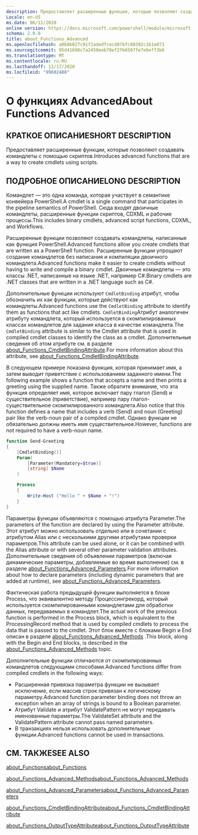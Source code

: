 ```yaml
---
description: Предоставляет расширенные функции, которые позволяют создавать командлеты с помощью скриптов.
Locale: en-US
ms.date: 06/11/2020
online version: https://docs.microsoft.com/powershell/module/microsoft.powershell.core/about/about_functions_advanced?view=powershell-7.2&WT.mc_id=ps-gethelp
schema: 2.0.0
title: about_Functions_Advanced
ms.openlocfilehash: a0b8b027c91f2adedfcecd07bfc80392c1b1e071
ms.sourcegitcommit: 95d41698c7a2450eeb70ef2fb6507fe7e6eff3b6
ms.translationtype: MT
ms.contentlocale: ru-RU
ms.lasthandoff: 11/17/2020
ms.locfileid: "99602488"
---
```

# <a name="about-functions-advanced"></a><span data-ttu-id="f209f-103">О функциях Advanced</span><span class="sxs-lookup"><span data-stu-id="f209f-103">About Functions Advanced</span></span>

## <a name="short-description"></a><span data-ttu-id="f209f-104">КРАТКОЕ ОПИСАНИЕ</span><span class="sxs-lookup"><span data-stu-id="f209f-104">SHORT DESCRIPTION</span></span>
<span data-ttu-id="f209f-105">Предоставляет расширенные функции, которые позволяют создавать командлеты с помощью скриптов.</span><span class="sxs-lookup"><span data-stu-id="f209f-105">Introduces advanced functions that are a way to create cmdlets using scripts.</span></span>

## <a name="long-description"></a><span data-ttu-id="f209f-106">ПОДРОБНОЕ ОПИСАНИЕ</span><span class="sxs-lookup"><span data-stu-id="f209f-106">LONG DESCRIPTION</span></span>

<span data-ttu-id="f209f-107">Командлет — это одна команда, которая участвует в семантике конвейера PowerShell.</span><span class="sxs-lookup"><span data-stu-id="f209f-107">A cmdlet is a single command that participates in the pipeline semantics of PowerShell.</span></span> <span data-ttu-id="f209f-108">Сюда входят двоичные командлеты, расширенные функции скриптов, CDXML и рабочие процессы.</span><span class="sxs-lookup"><span data-stu-id="f209f-108">This includes binary cmdlets, advanced script functions, CDXML, and Workflows.</span></span>

<span data-ttu-id="f209f-109">Расширенные функции позволяют создавать командлеты, написанные как функция PowerShell.</span><span class="sxs-lookup"><span data-stu-id="f209f-109">Advanced functions allow you create cmdlets that are written as a PowerShell function.</span></span> <span data-ttu-id="f209f-110">Расширенные функции упрощают создание командлетов без написания и компиляции двоичного командлета.</span><span class="sxs-lookup"><span data-stu-id="f209f-110">Advanced functions make it easier to create cmdlets without having to write and compile a binary cmdlet.</span></span> <span data-ttu-id="f209f-111">Двоичные командлеты — это классы .NET, написанные на языке .NET, например C#.</span><span class="sxs-lookup"><span data-stu-id="f209f-111">Binary cmdlets are .NET classes that are written in a .NET language such as C#.</span></span>

<span data-ttu-id="f209f-112">Дополнительные функции используют `CmdletBinding` атрибут, чтобы обозначить их как функции, которые действуют как командлеты.</span><span class="sxs-lookup"><span data-stu-id="f209f-112">Advanced functions use the `CmdletBinding` attribute to identify them as functions that act like cmdlets.</span></span> <span data-ttu-id="f209f-113">`CmdletBinding`Атрибут аналогичен атрибуту командлета, который используется в скомпилированных классах командлетов для задания класса в качестве командлета.</span><span class="sxs-lookup"><span data-stu-id="f209f-113">The `CmdletBinding` attribute is similar to the Cmdlet attribute that is used in compiled cmdlet classes to identify the class as a cmdlet.</span></span> <span data-ttu-id="f209f-114">Дополнительные сведения об этом атрибуте см. в разделе [about_Functions_CmdletBindingAttribute](about_Functions_CmdletBindingAttribute.md).</span><span class="sxs-lookup"><span data-stu-id="f209f-114">For more information about this attribute, see [about_Functions_CmdletBindingAttribute](about_Functions_CmdletBindingAttribute.md).</span></span>

<span data-ttu-id="f209f-115">В следующем примере показана функция, которая принимает имя, а затем выводит приветствие с использованием заданного имени.</span><span class="sxs-lookup"><span data-stu-id="f209f-115">The following example shows a function that accepts a name and then prints a greeting using the supplied name.</span></span> <span data-ttu-id="f209f-116">Также обратите внимание, что эта функция определяет имя, которое включает пару глагол (Send) и существительное (приветствие), например пару глагол-существительное скомпилированного командлета.</span><span class="sxs-lookup"><span data-stu-id="f209f-116">Also notice that this function defines a name that includes a verb (Send) and noun (Greeting) pair like the verb-noun pair of a compiled cmdlet.</span></span> <span data-ttu-id="f209f-117">Однако функции не обязательно должны иметь имя существительное.</span><span class="sxs-lookup"><span data-stu-id="f209f-117">However, functions are not required to have a verb-noun name.</span></span>

```powershell
function Send-Greeting
{
    [CmdletBinding()]
    Param(
        [Parameter(Mandatory=$true)]
        [string] $Name
    )

    Process
    {
        Write-Host ("Hello " + $Name + "!")
    }
}
```

<span data-ttu-id="f209f-118">Параметры функции объявляются с помощью атрибута Parameter.</span><span class="sxs-lookup"><span data-stu-id="f209f-118">The parameters of the function are declared by using the Parameter attribute.</span></span>
<span data-ttu-id="f209f-119">Этот атрибут можно использовать отдельно или в сочетании с атрибутом Alias или с несколькими другими атрибутами проверки параметров.</span><span class="sxs-lookup"><span data-stu-id="f209f-119">This attribute can be used alone, or it can be combined with the Alias attribute or with several other parameter validation attributes.</span></span> <span data-ttu-id="f209f-120">Дополнительные сведения об объявлении параметров (включая динамические параметры, добавляемые во время выполнения) см. в разделе [about_Functions_Advanced_Parameters](about_Functions_Advanced_Parameters.md).</span><span class="sxs-lookup"><span data-stu-id="f209f-120">For more information about how to declare parameters (including dynamic parameters that are added at runtime), see [about_Functions_Advanced_Parameters](about_Functions_Advanced_Parameters.md).</span></span>

<span data-ttu-id="f209f-121">Фактическая работа предыдущей функции выполняется в блоке Process, что эквивалентно методу Процессингрекорд, который используется скомпилированными командлетами для обработки данных, передаваемых в командлет.</span><span class="sxs-lookup"><span data-stu-id="f209f-121">The actual work of the previous function is performed in the Process block, which is equivalent to the ProcessingRecord method that is used by compiled cmdlets to process the data that is passed to the cmdlet.</span></span> <span data-ttu-id="f209f-122">Этот блок вместе с блоками Begin и End описан в разделе [about_Functions_Advanced_Methods](about_Functions_Advanced_Methods.md) .</span><span class="sxs-lookup"><span data-stu-id="f209f-122">This block, along with the Begin and End blocks, is described in the [about_Functions_Advanced_Methods](about_Functions_Advanced_Methods.md) topic.</span></span>

<span data-ttu-id="f209f-123">Дополнительные функции отличаются от скомпилированных командлетов следующими способами.</span><span class="sxs-lookup"><span data-stu-id="f209f-123">Advanced functions differ from compiled cmdlets in the following ways:</span></span>

- <span data-ttu-id="f209f-124">Расширенная привязка параметра функции не вызывает исключение, если массив строк привязан к логическому параметру.</span><span class="sxs-lookup"><span data-stu-id="f209f-124">Advanced function parameter binding does not throw an exception when an array of strings is bound to a Boolean parameter.</span></span>
- <span data-ttu-id="f209f-125">Атрибут Validate и атрибут ValidatePattern не могут передавать именованные параметры.</span><span class="sxs-lookup"><span data-stu-id="f209f-125">The ValidateSet attribute and the ValidatePattern attribute cannot pass named parameters.</span></span>
- <span data-ttu-id="f209f-126">В транзакциях нельзя использовать дополнительные функции.</span><span class="sxs-lookup"><span data-stu-id="f209f-126">Advanced functions cannot be used in transactions.</span></span>

## <a name="see-also"></a><span data-ttu-id="f209f-127">СМ. ТАКЖЕ</span><span class="sxs-lookup"><span data-stu-id="f209f-127">SEE ALSO</span></span>

[<span data-ttu-id="f209f-128">about_Functions</span><span class="sxs-lookup"><span data-stu-id="f209f-128">about_Functions</span></span>](about_Functions.md)

[<span data-ttu-id="f209f-129">about_Functions_Advanced_Methods</span><span class="sxs-lookup"><span data-stu-id="f209f-129">about_Functions_Advanced_Methods</span></span>](about_Functions_Advanced_Methods.md)

[<span data-ttu-id="f209f-130">about_Functions_Advanced_Parameters</span><span class="sxs-lookup"><span data-stu-id="f209f-130">about_Functions_Advanced_Parameters</span></span>](about_Functions_Advanced_Parameters.md)

[<span data-ttu-id="f209f-131">about_Functions_CmdletBindingAttribute</span><span class="sxs-lookup"><span data-stu-id="f209f-131">about_Functions_CmdletBindingAttribute</span></span>](about_Functions_CmdletBindingAttribute.md)

[<span data-ttu-id="f209f-132">about_Functions_OutputTypeAttribute</span><span class="sxs-lookup"><span data-stu-id="f209f-132">about_Functions_OutputTypeAttribute</span></span>](about_Functions_OutputTypeAttribute.md)
